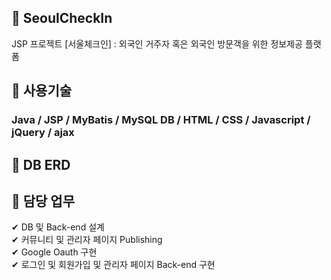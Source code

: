 ## 📌 SeoulCheckIn
JSP 프로젝트 [서울체크인]
: 외국인 거주자 혹은 외국인 방문객을 위한 정보제공 플랫폼


## 📌 사용기술
### Java / JSP / MyBatis / MySQL DB / HTML / CSS / Javascript / jQuery / ajax

  
## 📌 DB ERD


## 📌 담당 업무
✔ DB 및 Back-end 설계<br>
✔ 커뮤니티 및 관리자 페이지 Publishing<br>
✔ Google Oauth 구현<br>
✔ 로그인 및 회원가입 및 관리자 페이지 Back-end 구현



